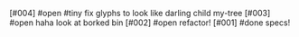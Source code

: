 [#004] #open #tiny fix glyphs to look like darling child my-tree
[#003] #open haha look at borked bin
[#002] #open refactor!
[#001]       #done specs!
